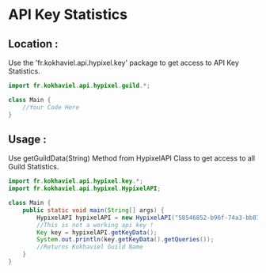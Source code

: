 # API Key Statistics

## Location : 

Use the 'fr.kokhaviel.api.hypixel.key' package to get access to API Key Statistics.

```java
import fr.kokhaviel.api.hypixel.guild.*;

class Main {
	//Your Code Here
}
```

## Usage :

Use getGuildData(String) Method from HypixelAPI Class to get access to all Guild Statistics.

```java
import fr.kokhaviel.api.hypixel.key.*;
import fr.kokhaviel.api.hypixel.HypixelAPI;

class Main {
	public static void main(String[] args) {
		HypixelAPI hypixelAPI = new HypixelAPI("58546852-b96f-74a3-bb87-b5a64137c98c");
		//This is not a working api key !
        Key key = hypixelAPI.getKeyData();
        System.out.println(key.getKeyData().getQueries());
        //Returns Kokhaviel Guild Name
	}
}
```
